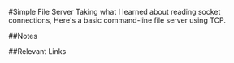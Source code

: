 #Simple File Server
Taking what I learned about reading socket connections, Here's a basic command-line file server using TCP.

##Notes

##Relevant Links